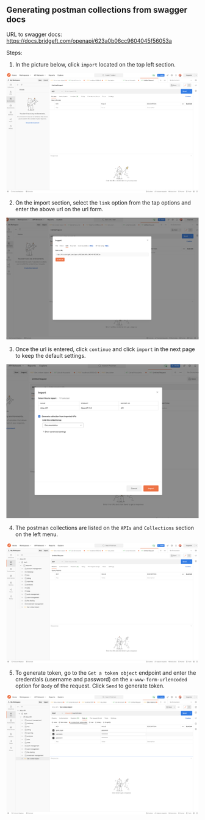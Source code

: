 ## Generating postman collections from swagger docs

URL to swagger docs: https://docs.bridgeft.com/openapi/623a0b06cc9604045f56053a

Steps:

1. In the picture below, click `import` located on the top left section.

![Postman Page](Postman_page.png)

2. On the import section, select the `link` option from the tap options and enter the above url on the url form.

![Import Page](import_page.png)


3. Once the url is entered, click `continue` and click `import` in the next page to keep the default settings. 

![Setting Page](setting_page.png)

4. The postman collections are listed on the `APIs` and `Collections` section on the left menu. 

![Collection Page](collection_page.png)

5. To generate token, go to the `Get a token object` endpoint and enter the credentials (username and password) on the `x-www-form-urlencoded` option for `Body` of the request. Click `Send` to generate token. 

![Generate Token](generate_token.png)

